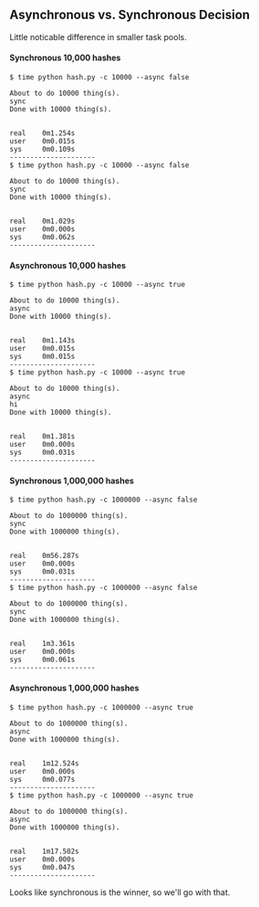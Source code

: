 ## Asynchronous vs. Synchronous Decision

Little noticable difference in smaller task pools.

#### Synchronous 10,000 hashes
```
$ time python hash.py -c 10000 --async false

About to do 10000 thing(s).
sync
Done with 10000 thing(s).


real    0m1.254s
user    0m0.015s
sys     0m0.109s
---------------------
$ time python hash.py -c 10000 --async false

About to do 10000 thing(s).
sync
Done with 10000 thing(s).
 
 
real    0m1.029s
user    0m0.000s
sys     0m0.062s
---------------------
```

#### Asynchronous 10,000 hashes

```
$ time python hash.py -c 10000 --async true

About to do 10000 thing(s).
async
Done with 10000 thing(s).


real    0m1.143s
user    0m0.015s
sys     0m0.015s
---------------------
$ time python hash.py -c 10000 --async true

About to do 10000 thing(s).
async
hi
Done with 10000 thing(s).


real    0m1.381s
user    0m0.000s
sys     0m0.031s
---------------------
```

#### Synchronous 1,000,000 hashes
```
$ time python hash.py -c 1000000 --async false

About to do 1000000 thing(s).
sync
Done with 1000000 thing(s).


real    0m56.287s
user    0m0.000s
sys     0m0.031s
---------------------
$ time python hash.py -c 1000000 --async false

About to do 1000000 thing(s).
sync
Done with 1000000 thing(s).


real    1m3.361s
user    0m0.000s
sys     0m0.061s
---------------------
```

#### Asynchronous 1,000,000 hashes
```
$ time python hash.py -c 1000000 --async true

About to do 1000000 thing(s).
async
Done with 1000000 thing(s).


real    1m12.524s
user    0m0.000s
sys     0m0.077s
---------------------
$ time python hash.py -c 1000000 --async true

About to do 1000000 thing(s).
async
Done with 1000000 thing(s).


real    1m17.502s
user    0m0.000s
sys     0m0.047s
---------------------
```

Looks like synchronous is the winner, so we'll go with that.
